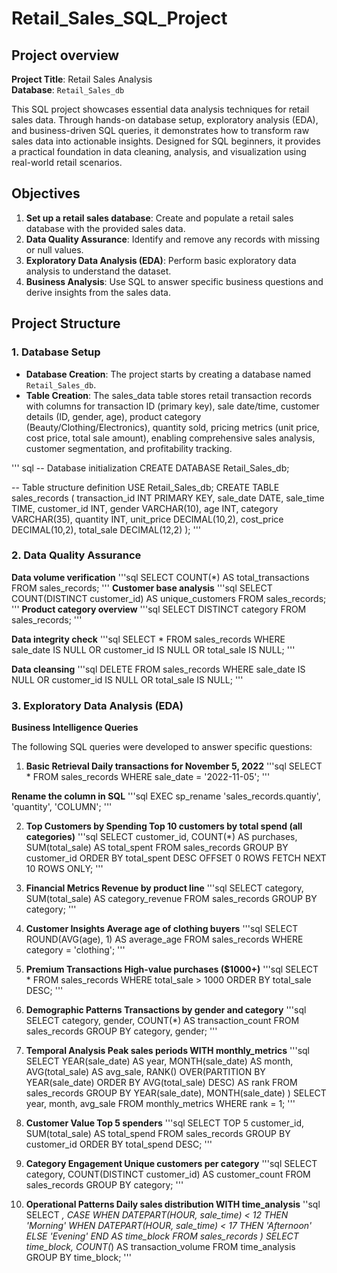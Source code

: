  # Retail_Sales_SQL_Project

## Project overview 

**Project Title**: Retail Sales Analysis  
**Database**: `Retail_Sales_db`

This SQL project showcases essential data analysis techniques for retail sales data. Through hands-on database setup, exploratory analysis (EDA), and business-driven SQL queries, it demonstrates how to transform raw sales data into actionable insights. Designed for SQL beginners, it provides a practical foundation in data cleaning, analysis, and visualization using real-world retail scenarios.

## Objectives 

1. **Set up a retail sales database**: Create and populate a retail sales database with the provided sales data.
2. **Data Quality Assurance**: Identify and remove any records with missing or null values.
3. **Exploratory Data Analysis (EDA)**: Perform basic exploratory data analysis to understand the dataset.
4. **Business Analysis**: Use SQL to answer specific business questions and derive insights from the sales data.

## Project Structure

### 1. Database Setup

- **Database Creation**: The project starts by creating a database named `Retail_Sales_db`.
- **Table Creation**: The sales_data table stores retail transaction records with columns for transaction ID (primary key), sale date/time, customer details (ID, gender, age), product category (Beauty/Clothing/Electronics), quantity sold, pricing metrics (unit price, cost price, total sale amount), enabling comprehensive sales analysis, customer segmentation, and profitability tracking.

''' sql
-- Database initialization
CREATE DATABASE Retail_Sales_db;


-- Table structure definition
USE Retail_Sales_db;
CREATE TABLE sales_records (
    transaction_id INT PRIMARY KEY,
    sale_date DATE,
    sale_time TIME,
    customer_id INT,
    gender VARCHAR(10),
    age INT,
    category VARCHAR(35),
    quantity INT,
    unit_price DECIMAL(10,2),
    cost_price DECIMAL(10,2),
    total_sale DECIMAL(12,2)
);
'''

### 2. Data Quality Assurance 

**Data volume verification**
'''sql
SELECT COUNT(*) AS total_transactions FROM sales_records;
'''
**Customer base analysis**
'''sql
SELECT COUNT(DISTINCT customer_id) AS unique_customers FROM sales_records;
'''
**Product category overview**
'''sql
SELECT DISTINCT category FROM sales_records;
'''

**Data integrity check**
'''sql
SELECT * FROM sales_records
WHERE sale_date IS NULL 
   OR customer_id IS NULL
   OR total_sale IS NULL;
'''

**Data cleansing**
'''sql
DELETE FROM sales_records
WHERE sale_date IS NULL
   OR customer_id IS NULL
   OR total_sale IS NULL;
'''

### 3. Exploratory Data Analysis (EDA)
**Business Intelligence Queries**

The following SQL queries were developed to answer specific questions:

1. **Basic Retrieval 
Daily transactions for November 5, 2022**
'''sql
SELECT *
FROM sales_records
WHERE sale_date = '2022-11-05';
'''

**Rename the column in SQL**
'''sql
EXEC sp_rename 'sales_records.quantiy', 'quantity', 'COLUMN';
'''

2. **Top Customers by Spending 
Top 10 customers by total spend (all categories)**
'''sql
SELECT 
    customer_id,
    COUNT(*) AS purchases,
    SUM(total_sale) AS total_spent
FROM sales_records
GROUP BY customer_id
ORDER BY total_spent DESC
OFFSET 0 ROWS FETCH NEXT 10 ROWS ONLY;
'''

3. **Financial Metrics
Revenue by product line**
'''sql
SELECT 
    category,
    SUM(total_sale) AS category_revenue
FROM sales_records
GROUP BY category;
'''

4. **Customer Insights 
Average age of clothing buyers**
'''sql
SELECT
    ROUND(AVG(age), 1) AS average_age
FROM sales_records
WHERE category = 'clothing';
'''

5. **Premium Transactions
High-value purchases ($1000+)**
'''sql
SELECT * 
FROM sales_records
WHERE total_sale > 1000
ORDER BY total_sale DESC;
'''

6. **Demographic Patterns
Transactions by gender and category**
'''sql
SELECT 
    category,
    gender,
    COUNT(*) AS transaction_count
FROM sales_records
GROUP BY category, gender;
'''

7. **Temporal Analysis
Peak sales periods
WITH monthly_metrics**
'''sql
    SELECT
        YEAR(sale_date) AS year,
        MONTH(sale_date) AS month,
        AVG(total_sale) AS avg_sale,
        RANK() OVER(PARTITION BY YEAR(sale_date) ORDER BY AVG(total_sale) DESC) AS rank
    FROM sales_records
    GROUP BY YEAR(sale_date), MONTH(sale_date)
)
SELECT year, month, avg_sale
FROM monthly_metrics
WHERE rank = 1;
'''


8. **Customer Value
Top 5 spenders**
'''sql
SELECT TOP 5
    customer_id,
    SUM(total_sale) AS total_spend
FROM sales_records
GROUP BY customer_id
ORDER BY total_spend DESC;
'''


9. **Category Engagement
Unique customers per category**
'''sql
SELECT
   category,
    COUNT(DISTINCT customer_id) AS customer_count
FROM sales_records
GROUP BY category;
'''

10. **Operational Patterns
Daily sales distribution
WITH time_analysis**
''sql 
    SELECT *,
        CASE
            WHEN DATEPART(HOUR, sale_time) < 12 THEN 'Morning'
            WHEN DATEPART(HOUR, sale_time) < 17 THEN 'Afternoon'
            ELSE 'Evening'
        END AS time_block
    FROM sales_records
)
SELECT 
    time_block,
    COUNT(*) AS transaction_volume
FROM time_analysis
GROUP BY time_block;
'''


